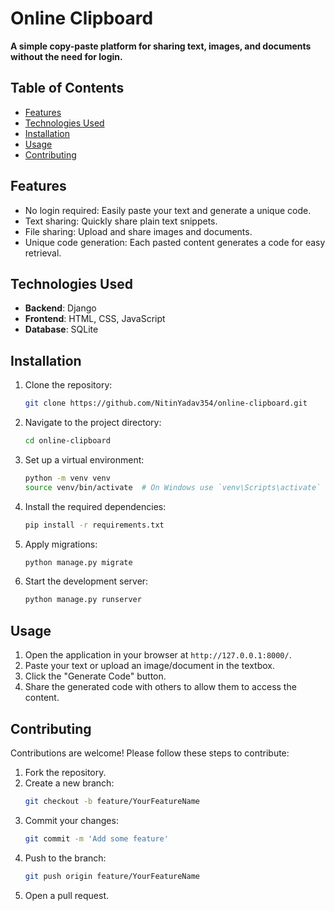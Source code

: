 # Online Clipboard

**A simple copy-paste platform for sharing text, images, and documents without the need for login.**

## Table of Contents
- [Features](#features)
- [Technologies Used](#technologies-used)
- [Installation](#installation)
- [Usage](#usage)
- [Contributing](#contributing)

## Features
- No login required: Easily paste your text and generate a unique code.
- Text sharing: Quickly share plain text snippets.
- File sharing: Upload and share images and documents.
- Unique code generation: Each pasted content generates a code for easy retrieval.

## Technologies Used
- **Backend**: Django
- **Frontend**: HTML, CSS, JavaScript
- **Database**: SQLite 

## Installation
1. Clone the repository:
   ```bash
   git clone https://github.com/NitinYadav354/online-clipboard.git
   ```
2. Navigate to the project directory:
   ```bash
   cd online-clipboard
   ```
3. Set up a virtual environment:
   ```bash
   python -m venv venv
   source venv/bin/activate  # On Windows use `venv\Scripts\activate`
   ```
4. Install the required dependencies:
   ```bash
   pip install -r requirements.txt
   ```
5. Apply migrations:
   ```bash
   python manage.py migrate
   ```
6. Start the development server:
   ```bash
   python manage.py runserver
   ```

## Usage
1. Open the application in your browser at `http://127.0.0.1:8000/`.
2. Paste your text or upload an image/document in the textbox.
3. Click the "Generate Code" button.
4. Share the generated code with others to allow them to access the content.

## Contributing
Contributions are welcome! Please follow these steps to contribute:
1. Fork the repository.
2. Create a new branch:
   ```bash
   git checkout -b feature/YourFeatureName
   ```
3. Commit your changes:
   ```bash
   git commit -m 'Add some feature'
   ```
4. Push to the branch:
   ```bash
   git push origin feature/YourFeatureName
   ```
5. Open a pull request.

